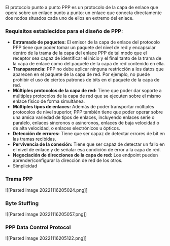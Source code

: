 El protocolo punto a punto PPP es un protocolo de la capa de enlace que opera sobre un enlace punto a punto: un enlace que conecta directamente dos nodos situados cada uno de ellos en extremo del enlace.

### **Requisitos establecidos para el diseño de PPP:**
- **Entramado de paquetes:** El emisor de la capa de enlace del protocolo PPP tiene que poder tomar un paquete del nivel de red y encapsular dentro de la trama de la capa del enlace PPP de tal modo que el receptor sea capaz de identificar el inicio y el final tanto de la trama de la capa de enlace como del paquete de la capa de red contenido en ella.
- **Transparencia:** PPP no debe aplicar ninguna restricción a los datos que aparecen en el paquete de la capa de red. Por ejemplo, no puede prohibir el uso de ciertos patrones de bits en el paquete de la capa de red.
- **Múltiples protocolos de la capa de red:** Tiene que poder dar soporte a múltiples protocolos de la capa de red que se ejecuten sobre el mismo enlace físico de forma simultánea.
- **Múltiples tipos de enlaces:** Además de poder transportar múltiples protocolos de nivel superior, PPP también tiene que poder operar sobre una amica variedad de tipos de enlaces, incluyendo enlaces serie o paralelo, enlaces síncronos o asíncronos, enlaces de baja velocidad o de alta velocidad, o enlaces electrónicos u ópticos.
- **Detección de errores:** Tiene que ser capaz de detectar errores de bit en las tramas
recibidas.
- **Pervivencia de la conexión:** Tiene que ser capaz de detectar un fallo en el nivel de enlace y de señalar esa condición de error a la capa de red.
- **Negociación de direcciones de la capa de red:** Los endpoint pueden aprender/configurar la dirección de red de los otros.
- Simplicidad

### Trama PPP

![[Pasted image 20221116205024.png]]

### Byte Stuffing 

![[Pasted image 20221116205057.png]]

### PPP Data Control Protocol

![[Pasted image 20221116205122.png]]